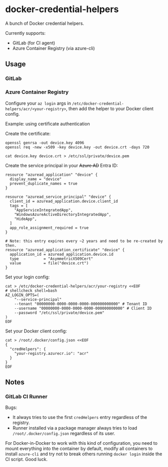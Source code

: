 # docker-credential-helpers

A bunch of Docker credential helpers.

Currently supports:
- GitLab (for CI agent)
- Azure Container Registry (via azure-cli)

## Usage

### GitLab

### Azure Container Registry

Configure your `az login` args in `/etc/docker-credential-helpers/acr/<your-registry>`, then add the helper to your Docker client config.

Example: using certificate authentication

Create the certificate:
```shell
openssl genrsa -out device.key 4096
openssl req -new -x509 -key device.key -out device.crt -days 720

cat device.key device.crt > /etc/ssl/private/device.pem
```

Create the service principal in your ~~Azure AD~~ Entra ID:
```hcl
resource "azuread_application" "device" {
  display_name = "device"
  prevent_duplicate_names = true
}

resource "azuread_service_principal" "device" {
  client_id = azuread_application.device.client_id
  tags = [
    "AppServiceIntegratedApp",
    "WindowsAzureActiveDirectoryIntegratedApp",
    "HideApp",
  ]
  app_role_assignment_required = true
}

# Note: this entry expires every ~2 years and need to be re-created by then.
resource "azuread_application_certificate" "device" {
  application_id = azuread_application.device.id
  type           = "AsymmetricX509Cert"
  value          = file("device.crt")
}
```

Set your login config:
```shell
cat > /etc/docker-credential-helpers/acr/your-registry <<EOF
# shellcheck shell=bash
AZ_LOGIN_OPTS=(
    "--service-principal"
    --tenant "00000000-0000-0000-0000-000000000000" # Tenant ID
    --username "00000000-0000-0000-0000-000000000000" # Client ID
    --password "/etc/ssl/private/device.pem"
)
EOF
```

Set your Docker client config:
```shell
cat > /root/.docker/config.json <<EOF
{
  "credHelpers": {
    "your-registry.azurecr.io": "acr"
  }
}
EOF
```

## Notes

### GitLab CI Runner

Bugs:
- It always tries to use the first `credHelpers` entry regardless of the registry.
- Runner installed via a package manager always tries to load `/root/.docker/config.json` regardless of its user.

For Docker-in-Docker to work with this kind of configuration, you need to mount everything into the container by default, modify all containers to install `azure-cli` and try not to break others running `docker login` inside the CI script. Good luck.
